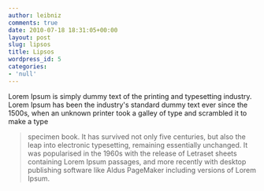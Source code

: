 ```yaml
---
author: leibniz
comments: true
date: 2010-07-18 18:31:05+00:00
layout: post
slug: lipsos
title: Lipsos
wordpress_id: 5
categories:
- 'null'
---
```


Lorem Ipsum is simply dummy text of the printing and typesetting industry. Lorem Ipsum has been the industry's standard dummy text ever since the 1500s, when an unknown printer took a galley of type and scrambled it to make a type


> specimen book. It has survived not only five centuries, but also the leap into electronic typesetting, remaining essentially unchanged. It was popularised in the 1960s with the release of Letraset sheets containing Lorem Ipsum passages, and more recently with desktop publishing software like Aldus PageMaker including versions of Lorem Ipsum.
